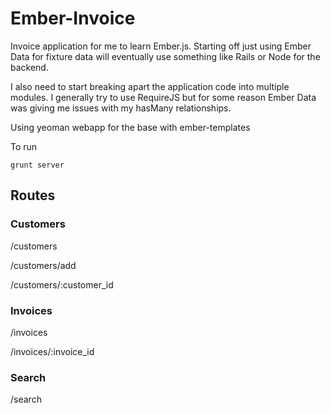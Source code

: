 # Ember-Invoice

Invoice application for me to learn Ember.js. Starting off just using Ember Data for fixture data will eventually use something like Rails or Node for the backend.

I also need to start breaking apart the application code into multiple modules. I generally try to use RequireJS but for some reason Ember Data was giving me issues with my hasMany relationships.

Using yeoman webapp for the base with ember-templates

To run

    grunt server

## Routes
### Customers
/customers

/customers/add

/customers/:customer_id

### Invoices
/invoices

/invoices/:invoice_id

### Search
/search